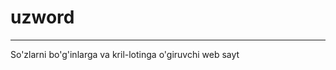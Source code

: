 # uzword
------------------------------------------
So'zlarni bo'g'inlarga va kril-lotinga o'giruvchi web sayt
